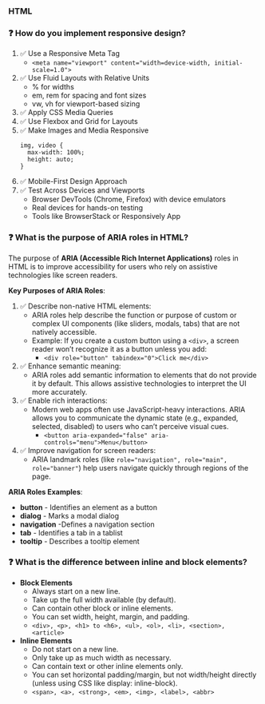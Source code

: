 ### HTML

### ❓ How do you implement responsive design?
1. ✅ Use a Responsive Meta Tag
   - ``` <meta name="viewport" content="width=device-width, initial-scale=1.0"> ```
2. ✅ Use Fluid Layouts with Relative Units
   - % for widths
   - em, rem for spacing and font sizes
   - vw, vh for viewport-based sizing
3. ✅ Apply CSS Media Queries
4. ✅ Use Flexbox and Grid for Layouts
5. ✅ Make Images and Media Responsive
   ```
   img, video {
     max-width: 100%;
     height: auto;
   }
    ```
6. ✅ Mobile-First Design Approach
7. ✅ Test Across Devices and Viewports
   - Browser DevTools (Chrome, Firefox) with device emulators
   - Real devices for hands-on testing
   - Tools like BrowserStack or Responsively App

### ❓ What is the purpose of ARIA roles in HTML?
The purpose of **ARIA (Accessible Rich Internet Applications)** roles in HTML is to improve accessibility for users who rely on assistive technologies like screen readers.

**Key Purposes of ARIA Roles**:
1. ✅ Describe non-native HTML elements:
   - ARIA roles help describe the function or purpose of custom or complex UI components (like sliders, modals, tabs) that are not natively accessible.
   - Example: If you create a custom button using a ``<div>``, a screen reader won’t recognize it as a button unless you add:
      - ``` <div role="button" tabindex="0">Click me</div> ```
2. ✅ Enhance semantic meaning:
   - ARIA roles add semantic information to elements that do not provide it by default. This allows assistive technologies to interpret the UI more accurately.   
3. ✅ Enable rich interactions:
   - Modern web apps often use JavaScript-heavy interactions. ARIA allows you to communicate the dynamic state (e.g., expanded, selected, disabled) to users who can’t perceive visual cues.
      - ``` <button aria-expanded="false" aria-controls="menu">Menu</button> ```
4. ✅ Improve navigation for screen readers:
   - ARIA landmark roles (like `` role="navigation", role="main", role="banner" ``) help users navigate quickly through regions of the page.

**ARIA Roles Examples**:
- **button** -	Identifies an element as a button
- **dialog** -	Marks a modal dialog
- **navigation** -Defines a navigation section
- **tab** -	Identifies a tab in a tablist
- **tooltip** - Describes a tooltip element

### ❓ What is the difference between inline and block elements?
- **Block Elements**
   - Always start on a new line.
   - Take up the full width available (by default).
   - Can contain other block or inline elements.
   - You can set width, height, margin, and padding.
   - ``` <div>, <p>, <h1> to <h6>, <ul>, <ol>, <li>, <section>, <article> ```
- **Inline Elements**
   - Do not start on a new line.
   - Only take up as much width as necessary.
   - Can contain text or other inline elements only.
   - You can set horizontal padding/margin, but not width/height directly (unless using CSS like display: inline-block).
   - ``` <span>, <a>, <strong>, <em>, <img>, <label>, <abbr> ```

